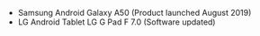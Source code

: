 * Samsung Android Galaxy A50  (Product launched August 2019)
* LG Android Tablet LG G Pad F 7.0  (Software updated)